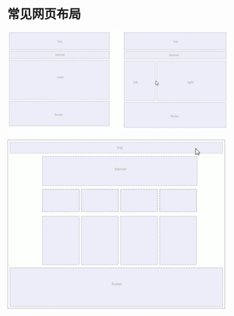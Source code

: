 # 常见网页布局

<img src="常见网页布局.assets/image-20210926162731948.png" alt="image-20210926162731948" style="zoom:67%;" />

![image-20210926162742561](常见网页布局.assets/image-20210926162742561.png)

